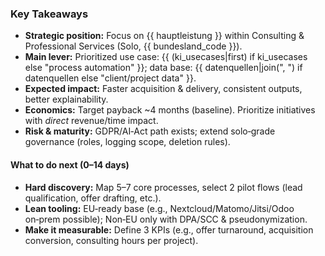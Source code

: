 <!-- PURPOSE: Concise, actionable Executive Summary for Consulting & Professional Services (Solo, EN). -->
<!-- INPUT CONTEXT: Industry/size/region/main service/goals/use-cases/segments come from system prefix & backend. -->
<!-- OUTPUT GUARDS: Return ONLY semantic HTML: <p>, <ul>, <ol>, <li>, <strong>, <em>, <a>, <table>, <thead>, <tbody>, <tr>, <th>, <td>, <h3>, <h4>, <br>. -->
<!-- FORBIDDEN: NO code fences (```), NO <!DOCTYPE>, NO <html>/<head>/<body>/<meta>/<style>. -->
<!-- DOMAIN PINS: Do NOT use examples from Manufacturing/Automotive/Healthcare/Finance/Construction/Industrial. Stay within Consulting & Professional Services (Solo). -->
<!-- DATES: Do NOT print dates (renderer adds "As of:" stamp). -->
<!-- ROI BASELINE: Payback ~4 months (provided by backend). Do not contradict or invent totals. -->

<h3>Key Takeaways</h3>
<ul>
  <li><strong>Strategic position:</strong> Focus on {{ hauptleistung }} within Consulting &amp; Professional Services (Solo, {{ bundesland_code }}).</li>
  <li><strong>Main lever:</strong> Prioritized use case: {{ (ki_usecases|first) if ki_usecases else "process automation" }}; data base: {{ datenquellen|join(", ") if datenquellen else "client/project data" }}.</li>
  <li><strong>Expected impact:</strong> Faster acquisition &amp; delivery, consistent outputs, better explainability.</li>
  <li><strong>Economics:</strong> Target payback ~4 months (baseline). Prioritize initiatives with <em>direct</em> revenue/time impact.</li>
  <li><strong>Risk &amp; maturity:</strong> GDPR/AI‑Act path exists; extend solo‑grade governance (roles, logging scope, deletion rules).</li>
</ul>

<h4>What to do next (0–14 days)</h4>
<ul>
  <li><strong>Hard discovery:</strong> Map 5–7 core processes, select 2 pilot flows (lead qualification, offer drafting, etc.).</li>
  <li><strong>Lean tooling:</strong> EU‑ready base (e.g., Nextcloud/Matomo/Jitsi/Odoo on‑prem possible); Non‑EU only with DPA/SCC &amp; pseudonymization.</li>
  <li><strong>Make it measurable:</strong> Define 3 KPIs (e.g., offer turnaround, acquisition conversion, consulting hours per project).</li>
</ul>
